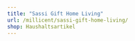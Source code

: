 ```yaml
---
title: "Sassi Gift Home Living"
url: /millicent/sassi-gift-home-living/
shop: Haushaltsartikel
---
```

